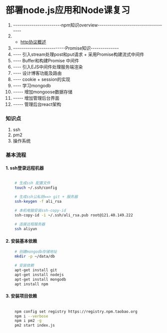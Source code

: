# 部署node.js应用和Node课复习

1. ------------------------npm知识overview------------------------------------
2. - [http协议概述](https://developer.mozilla.org/en-US/docs/Web/HTTP/Overview)
3. --------------------------Promise知识--------------
4. ----  引入stream处理post和put请求 + 采用Promise构建流式中间件
5. ----  Buffer和构建Promise 中间件
6. ----  引入EJS中间件处理服务端渲染
7. ----  设计博客功能及路由
8. ----  cookie + session的实现
9. ----  学习mongodb
10. ----- 增加mongoose数据存储
11. ----- 增加管理后台界面
12. ----- 管理后台react架构

### 知识点

1. ssh
2. pm2
3. 操作系统

### 基本流程

#### 1. ssh登录远程机器

```bash

	# 生成ssh 配置文件
	touch ~/.ssh/config

	# 生成ssh公私钥==> git + 服务器
	ssh-keygen -f ali_rsa

	# 本机电脑安装ssh-copy-id
	ssh-copy-id -i ~/.ssh/ali_rsa.pub root@121.40.149.222    
	
	# 连接远程服务器
	ssh aliyun

```


#### 2. 安装基本依赖

```bash
	# 创建mongodb存储地址
	mkdir -p ~/data/db

	# 安装依赖
	apt-get install git
	apt-get install nodejs
	apt-get install mongodb
	apt install npm

```

#### 3. 安装项目依赖

```bash
	
	npm config set registry https://registry.npm.taobao.org
	npm i --verbose
	npm i pm2 -g
	pm2 start index.js 

```






